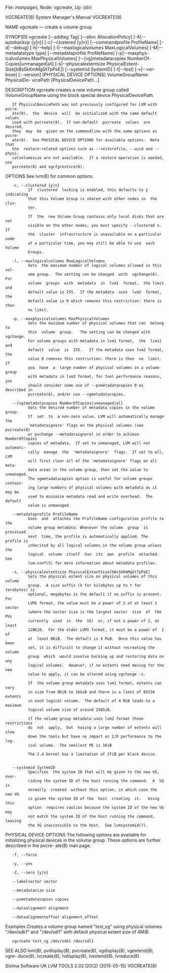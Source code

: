 File: *manpages*,  Node: vgcreate,  Up: (dir)

VGCREATE(8)                 System Manager's Manual                VGCREATE(8)



NAME
       vgcreate — create a volume group

SYNOPSIS
       vgcreate  [--addtag  Tag]  [--alloc  AllocationPolicy] [-A|--autobackup
       {y|n}]   [-c|--clustered    {y|n}]    [--commandprofile    ProfileName]
       [-d|--debug]   [-h|--help]  [-l|--maxlogicalvolumes  MaxLogicalVolumes]
       [-M|--metadatatype type] [--metadataprofile ProfileName] [-p|--maxphys-
       icalvolumes    MaxPhysicalVolumes]    [--[vg]metadatacopies   NumberOf-
       Copies|unmanaged|all]     [-s|--physicalextentsize      PhysicalExtent-
       Size[bBsSkKmMgGtTpPeE]]  [--systemid  SystemID]  [-t|--test] [-v|--ver-
       bose] [--version] [PHYSICAL DEVICE OPTIONS] VolumeGroupName PhysicalDe-
       vicePath [PhysicalDevicePath...]

DESCRIPTION
       vgcreate  creates  a  new volume group called VolumeGroupName using the
       block special device PhysicalDevicePath.

       If PhysicalDevicePath was not previously configured for LVM with pvcre-
       ate(8),  the  device  will  be initialized with the same default values
       used with pvcreate(8).  If non-default  pvcreate  values  are  desired,
       they  may  be  given on the commandline with the same options as pvcre-
       ate(8).  See PHYSICAL DEVICE OPTIONS for available options.  Note  that
       the  restore-related options such as --restorefile, --uuid and --physi-
       calvolumesize are not available.  If a restore operation is needed, use
       pvcreate(8) and vgcfgrestore(8).

OPTIONS
       See lvm(8) for common options.

       -c, --clustered {y|n}
              If  clustered  locking is enabled, this defaults to y indicating
              that this Volume Group is shared with other nodes in  the  clus-
              ter.

              If  the  new Volume Group contains only local disks that are not
              visible on the other nodes, you must specify --clustered n.   If
              the  cluster  infrastructure is unavailable on a particular node
              at a particular time, you may still be able to use  such  Volume
              Groups.

       -l, --maxlogicalvolumes MaxLogicalVolumes
              Sets  the maximum number of logical volumes allowed in this vol-
              ume group.  The setting can be changed  with  vgchange(8).   For
              volume  groups  with  metadata  in  lvm1  format,  the limit and
              default value is 255.  If the metadata  uses  lvm2  format,  the
              default value is 0 which removes this restriction: there is then
              no limit.

       -p, --maxphysicalvolumes MaxPhysicalVolumes
              Sets the maximum number of physical volumes that can  belong  to
              this  volume  group.   The setting can be changed with vgchange.
              For volume groups with metadata in lvm1 format,  the  limit  and
              default  value  is  255.   If the metadata uses lvm2 format, the
              value 0 removes this restriction: there is then  no  limit.   If
              you  have  a  large number of physical volumes in a volume group
              with metadata in lvm2 format, for tool performance reasons,  you
              should consider some use of --pvmetadatacopies 0 as described in
              pvcreate(8), and/or use --vgmetadatacopies.

       --[vg]metadatacopies NumberOfCopies|unmanaged|all
              Sets the desired number of metadata copies in the volume  group.
              If  set  to  a non-zero value, LVM will automatically manage the
              'metadataignore' flags on the physical volumes (see  pvcreate(8)
              or pvchange --metadataignore) in order to achieve NumberOfCopies
              copies of metadata.  If set to unmanaged, LVM will not automati-
              cally  manage  the  'metadataignore'  flags.  If set to all, LVM
              will first clear all of the 'metadataignore' flags on all  meta-
              data areas in the volume group, then set the value to unmanaged.
              The vgmetadatacopies option is useful for volume groups contain-
              ing large numbers of physical volumes with metadata as it may be
              used to minimize metadata read and write overhead.  The  default
              value is unmanaged.

       --metadataprofile ProfileName
              Uses  and  attaches the ProfileName configuration profile to the
              volume group metadata. Whenever the volume  group  is  processed
              next  time, the profile is automatically applied. The profile is
              inherited by all logical volumes in the volume group unless  the
              logical  volume  itself  has  its  own  profile  attached.   See
              lvm.conf(5) for more information about metadata profiles.

       -s, --physicalextentsize PhysicalExtentSize[bBsSkKmMgGtTpPeE]
              Sets the physical extent size on physical volumes of this volume
              group.  A size suffix (k for kilobytes up to t for terabytes) is
              optional, megabytes is the default if no suffix is present.  For
              LVM2 format, the value must be a power of 2 of at least 1 sector
              (where the sector size is the largest sector  size  of  the  PVs
              currently  used  in  the  VG)  or, if not a power of 2, at least
              128KiB.  For the older LVM1 format, it must be a power of  2  of
              at  least 8KiB.  The default is 4 MiB.  Once this value has been
              set, it is difficult to change it without recreating the  volume
              group  which  would involve backing up and restoring data on any
              logical volumes.  However, if no extents need moving for the new
              value to apply, it can be altered using vgchange -s.

              If  the volume group metadata uses lvm1 format, extents can vary
              in size from 8KiB to 16GiB and there is a limit of 65534 extents
              in each logical volume.  The default of 4 MiB leads to a maximum
              logical volume size of around 256GiB.

              If the volume group metadata uses lvm2 format those restrictions
              do  not  apply,  but  having a large number of extents will slow
              down the tools but have no impact on I/O performance to the log-
              ical volume.  The smallest PE is 1KiB

              The 2.4 kernel has a limitation of 2TiB per block device.


       --systemid SystemID
              Specifies  the system ID that will be given to the new VG, over-
              riding the system ID of the host running the command.  A  VG  is
              normally  created  without this option, in which case the new VG
              is given the system ID of the  host  creating  it.   Using  this
              option  requires caution because the system ID of the new VG may
              not match the system ID of the host running the command, leaving
              the VG inaccessible to the host.  See lvmsystemid(7).


PHYSICAL DEVICE OPTIONS
       The  following  options are available for initializing physical devices
       in the volume group.  These options are further described in the pvcre-
       ate(8) man page.

       -f, --force

       -y, --yes

       -Z, --zero {y|n}

       --labelsector sector

       --metadatasize size

       --pvmetadatacopies copies

       --dataalignment alignment

       --dataalignmentoffset alignment_offset

Examples
       Creates   a   volume  group  named  "test_vg"  using  physical  volumes
       "/dev/sdk1" and "/dev/sdl1" with default physical extent size of 4MiB:

       vgcreate test_vg /dev/sdk1 /dev/sdl1


SEE ALSO
       lvm(8), pvdisplay(8),  pvcreate(8),  vgdisplay(8),  vgextend(8),  vgre-
       duce(8), lvcreate(8), lvdisplay(8), lvextend(8), lvreduce(8)



Sistina Software UK   LVM TOOLS 2.02.120(2) (2015-05-15)           VGCREATE(8)
